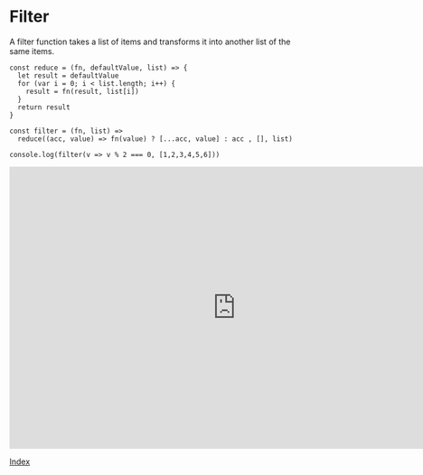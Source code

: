 # Filter

A filter function takes a list of items and transforms it into another list
of the same items.

```
const reduce = (fn, defaultValue, list) => {
  let result = defaultValue
  for (var i = 0; i < list.length; i++) {
    result = fn(result, list[i])
  }  
  return result
}

const filter = (fn, list) =>
  reduce((acc, value) => fn(value) ? [...acc, value] : acc , [], list)

console.log(filter(v => v % 2 === 0, [1,2,3,4,5,6]))
```

<iframe width="800" height="500" frameborder="0" src="http://pythontutor.com/iframe-embed.html#code=const%20reduce%20%3D%20%28fn,%20defaultValue,%20list%29%20%3D%3E%20%7B%0A%20%20let%20result%20%3D%20defaultValue%0A%20%20for%20%28var%20i%20%3D%200%3B%20i%20%3C%20list.length%3B%20i%2B%2B%29%20%7B%0A%20%20%20%20result%20%3D%20fn%28result,%20list%5Bi%5D%29%0A%20%20%7D%20%20%0A%20%20return%20result%0A%7D%0A%0Aconst%20filter%20%3D%20%28fn,%20list%29%20%3D%3E%0A%20%20reduce%28%28acc,%20value%29%20%3D%3E%20fn%28value%29%20%3F%20%5B...acc,%20value%5D%20%3A%20acc%20,%20%5B%5D,%20list%29%0A%0Aconsole.log%28filter%28v%20%3D%3E%20v%20%25%202%20%3D%3D%3D%200,%20%5B1,2,3,4,5,6%5D%29%29&codeDivHeight=400&codeDivWidth=350&cumulative=false&curInstr=56&heapPrimitives=false&origin=opt-frontend.js&py=js&rawInputLstJSON=%5B%5D&textReferences=false"> </iframe>


[Index](../)
